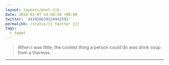 ```yaml
---
layout: layouts/post.njk
date: 2014-03-07 14:56:58 +00:00
twitter: '441950639224942592'
permalink: /status/{{ twitter }}/
tags: 
  - tweet
---
```


> When I was little, the coolest thing a person could do was drink soup from a thermos.

---
